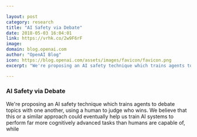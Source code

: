 ```yaml
---

layout: post
category: research
title: "AI Safety via Debate"
date: 2018-05-03 16:04:01
link: https://vrhk.co/2w9F6rF
image: 
domain: blog.openai.com
author: "OpenAI Blog"
icon: https://blog.openai.com/assets/images/favicon/favicon.png
excerpt: "We're proposing an AI safety technique which trains agents to debate topics with one another, using a human to judge who wins. We believe that this or a similar approach could eventually help us train AI systems to perform far more cognitively advanced tasks than humans are capable of, while"

---
```


### AI Safety via Debate

We're proposing an AI safety technique which trains agents to debate topics with one another, using a human to judge who wins. We believe that this or a similar approach could eventually help us train AI systems to perform far more cognitively advanced tasks than humans are capable of, while